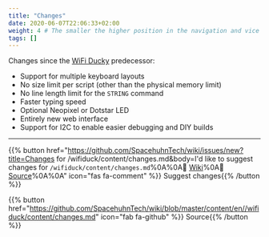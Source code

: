 ```yaml
---
title: "Changes"
date: 2020-06-07T22:06:33+02:00
weight: 4 # The smaller the higher position in the navigation and vice versa
tags: []
---
```


Changes since the [WiFi Ducky](https://github.com/spacehuhn/wifi_ducky/) predecessor:
* Support for multiple keyboard layouts
* No size limit per script (other than the physical memory limit)
* No line length limit for the `STRING` command
* Faster typing speed
* Optional Neopixel or Dotstar LED
* Entirely new web interface
* Support for I2C to enable easier debugging and DIY builds

---

{{% button href="https://github.com/SpacehuhnTech/wiki/issues/new?title=Changes for /wifiduck/content/changes.md&body=I'd like to suggest changes for `/wifiduck/content/changes.md`%0A%0A:link: [Wiki](https://spacehuhn.wiki//wifiduck/content/changes)%0A:link: [Source](https://github.com/SpacehuhnTech/wiki/blob/master/content/en//wifiduck/content/changes.md)%0A%0A<!-- Describe your desired changes -->" icon="fas fa-comment" %}}&nbsp;Suggest changes{{% /button %}}

{{% button href="https://github.com/SpacehuhnTech/wiki/blob/master/content/en//wifiduck/content/changes.md" icon="fab fa-github" %}}&nbsp;Source{{% /button %}}